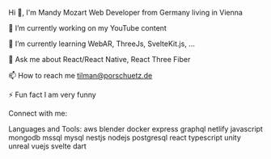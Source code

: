
Hi 👋, I'm Mandy Mozart
Web Developer from Germany living in Vienna

🔭 I’m currently working on my YouTube content

🌱 I’m currently learning WebAR, ThreeJs, SvelteKit.js, ...

💬 Ask me about React/React Native, React Three Fiber

📫 How to reach me tilman@porschuetz.de

⚡ Fun fact I am very funny

Connect with me:

Languages and Tools:
aws blender docker express graphql netlify javascript mongodb mssql mysql nestjs nodejs postgresql react typescript unity unreal vuejs svelte dart
